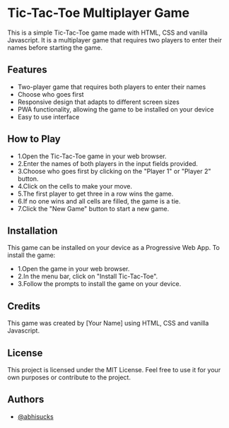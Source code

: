 # Tic-Tac-Toe Multiplayer Game

This is a simple Tic-Tac-Toe game made with HTML, CSS and vanilla Javascript. It is a multiplayer game that requires two players to enter their names before starting the game.

## Features

- Two-player game that requires both players to enter their names
- Choose who goes first
- Responsive design that adapts to different screen sizes
- PWA functionality, allowing the game to be installed on your device
- Easy to use interface

## How to Play

- 1.Open the Tic-Tac-Toe game in your web browser.
- 2.Enter the names of both players in the input fields provided.
- 3.Choose who goes first by clicking on the "Player 1" or "Player 2" button.
- 4.Click on the cells to make your move.
- 5.The first player to get three in a row wins the game.
- 6.If no one wins and all cells are filled, the game is a tie.
- 7.Click the "New Game" button to start a new game.

## Installation

This game can be installed on your device as a Progressive Web App. To install the game:

- 1.Open the game in your web browser.
- 2.In the menu bar, click on "Install Tic-Tac-Toe".
- 3.Follow the prompts to install the game on your device.

## Credits

This game was created by [Your Name] using HTML, CSS and vanilla Javascript.

## License

This project is licensed under the MIT License. Feel free to use it for your own purposes or contribute to the project.

## Authors

- [@abhisucks](https://github.com/Abhisucks)
